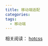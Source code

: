```yaml
---
title: 移动端适配
categories:
tags:
  - 移动端
---
```


相关阅读：
[hotcss](https://github.com/imochen/hotcss/blob/master/README.md)

